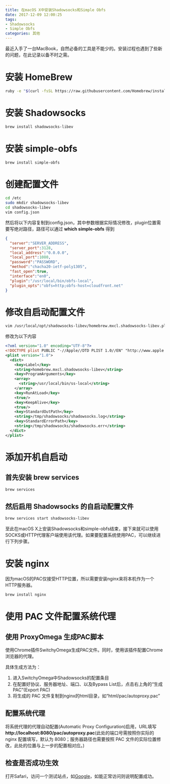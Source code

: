 ```yaml
---
title: 在macOS X中安装Shadowsocks和Simple Obfs
date: 2017-12-09 12:00:25
tags:
- Shadowsocks
- Simple Obfs
categories: 其他
---
```

最近入手了一台MacBook，自然必备的工具是不能少的。安装过程也遇到了些新的问题，在此记录以备不时之需。

<!--more-->

# 安装 HomeBrew

```bash
ruby -e "$(curl -fsSL https://raw.githubusercontent.com/Homebrew/install/master/install)"
```

# 安装 Shadowsocks

```bash
brew install shadowsocks-libev
```

# 安装 simple-obfs

```bash
brew install simple-obfs
```

# 创建配置文件

```bash
cd /etc
sudo mkdir shadowsocks-libev
cd shadowsocks-libev
vim config.json
```

然后将以下内容复制到config.json，其中参数根据实际情况修改，plugin位置需要写绝对路径，路径可以通过 **which simple-obfs** 得到

```json
{
  "server":"SERVER_ADDRESS",
  "server_port":3128,
  "local_address":"0.0.0.0",
  "local_port":1080,
  "password":"PASSWORD",
  "method":"chacha20-ietf-poly1305",
  "fast_open":true,
  "interface":"en0",
  "plugin":"/usr/local/bin/obfs-local",
  "plugin_opts":"obfs=http;obfs-host=cloudfront.net"
}
```

# 修改自启动配置文件

```bash
vim /usr/local/opt/shadowsocks-libev/homebrew.mxcl.shadowsocks-libev.plist
```

修改为以下内容

```xml
<?xml version="1.0" encoding="UTF-8"?>
<!DOCTYPE plist PUBLIC "-//Apple//DTD PLIST 1.0//EN" "http://www.apple.com/DTDs/PropertyList-1.0.dtd">
<plist version="1.0">
  <dict>
    <key>Label</key>
    <string>homebrew.mxcl.shadowsocks-libev</string>
    <key>ProgramArguments</key>
    <array>
      <string>/usr/local/bin/ss-local</string>
    </array>
    <key>RunAtLoad</key>
    <true/>
    <key>KeepAlive</key>
    <true/>
    <key>StandardOutPath</key>
    <string>/tmp/shadowsocks/shadowsocks.log</string>
    <key>StandardErrorPath</key>
    <string>/tmp/shadowsocks/shadowsocks.err</string>
  </dict>
</plist>

```

# 添加开机自启动

## 首先安装 **brew services**

```bash
brew services
```

## 然后启用 Shadowsocks 的自启动配置文件

```bash
brew services start shadowsocks-libev
```

至此在macOS X上安装Shadowsocks和simple-obfs结束，接下来就可以使用SOCKS或HTTP代理客户端使用该代理。如果要配置系统使用PAC，可以继续进行下列步骤。

# 安装 nginx

因为macOS的PAC仅接受HTTP位置，所以需要安装nginx来将本机作为一个HTTP服务器。

```bash
brew install nginx
```

# 使用 PAC 文件配置系统代理

## 使用 ProxyOmega 生成PAC脚本

使用Chrome插件SwitchyOmega生成PAC文件。同时，使用该插件配置Chrome浏览器的代理。

具体生成方法为：

1. 进入SwitchyOmega中Shadowsocks的配置条目
2. 在配置好协议、服务器地址、端口、以及Bypass List后，点击右上角的“生成PAC”(Export PAC)
3. 将生成的 PAC 文件复制到nginx的html目录，如“html/pac/autoproxy.pac”

## 配置系统代理

将系统代理的代理自动配置(Automatic Proxy Configuration)启用，URL填写**http://localhost:8080/pac/autoproxy.pac**(此处的端口号需按照你实际的 nginx 配置填写，默认为 8080；服务器路径也需要按照 PAC 文件的实际位置修改，此处的位置与上一步的配置相对应。)

## 检查是否成功生效

打开Safari，访问一个测试站点，如[Google](https://www.google.com)，如能正常访问则说明配置成功。
